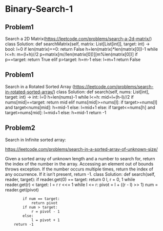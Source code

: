# Binary-Search-1


## Problem1 
Search a 2D Matrix(https://leetcode.com/problems/search-a-2d-matrix/)
class Solution:
    def searchMatrix(self, matrix: List[List[int]], target: int) -> bool:
        l=0
        if len(matrix)==0:
            return False
        h=len(matrix)*len(matrix[0])-1
        while l<=h:
            m=(l+h)//2
            p=matrix[m//len(matrix[0])][m%len(matrix[0])]
            if p==target:
                return True
            elif p>target:
                h=m-1
            else:
                l=m+1
        return False
                
        
## Problem1 
Search in a Rotated Sorted Array (https://leetcode.com/problems/search-in-rotated-sorted-array/)
class Solution:
    def search(self, nums: List[int], target: int) -> int:
        l=0
        h=len(nums)-1
        while l<=h:
            mid=l+(h-l)//2
            if nums[mid]==target:
                return mid
            elif nums[mid]>=nums[l]:
                if target>=nums[l] and target<nums[mid]:
                    h=mid-1
                else:
                    l=mid+1
            else:
                if target<=nums[h] and target>nums[mid]:
                    l=mid+1
                else:
                    h=mid-1
        return -1
            

## Problem2
Search in Infinite sorted array: 

https://leetcode.com/problems/search-in-a-sorted-array-of-unknown-size/

Given a sorted array of unknown length and a number to search for, return the index of the number in the array. Accessing an element out of bounds throws exception. If the number occurs multiple times, return the index of any occurrence. If it isn’t present, return -1.
class Solution:
    def search(self, reader, target):
        if reader.get(0) == target:
            return 0
        l, r = 0, 1
        while reader.get(r) < target:
            l = r
            r <<= 1
        while l <= r:
            pivot = l + ((r - l) >> 1)
            num = reader.get(pivot)
            
            if num == target:
                return pivot
            if num > target:
                r = pivot - 1
            else:
                l = pivot + 1
        return -1
        

